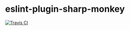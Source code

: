 # eslint-plugin-sharp-monkey

[![Travis CI](https://img.shields.io/travis/borenXue/eslint-plugin-sharp-monkey/master.svg)](https://travis-ci.org/borenXue/eslint-plugin-sharp-monkey)